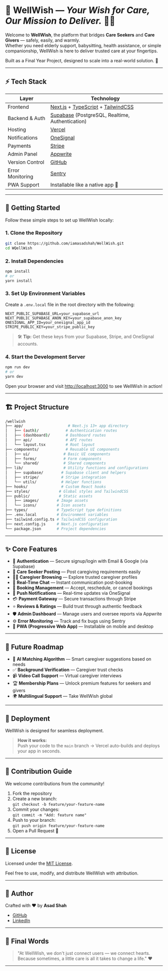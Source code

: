 # 📖 **WellWish** — _Your Wish for Care, Our Mission to Deliver._ 🤝✨

Welcome to **WellWish**, the platform that bridges **Care Seekers** and **Care Givers** — safely, easily, and warmly.  
Whether you need elderly support, babysitting, health assistance, or simple companionship, WellWish is here to deliver trusted care at your fingertips.

Built as a Final Year Project, designed to scale into a real-world solution. 🚀

---

## ⚡ Tech Stack

| Layer            | Technology                                                                                                               |
| ---------------- | ------------------------------------------------------------------------------------------------------------------------ |
| Frontend         | [Next.js](https://nextjs.org/) + [TypeScript](https://www.typescriptlang.org/) + [TailwindCSS](https://tailwindcss.com/) |
| Backend & Auth   | [Supabase](https://supabase.com/) (PostgreSQL, Realtime, Authentication)                                                 |
| Hosting          | [Vercel](https://vercel.com/)                                                                                            |
| Notifications    | [OneSignal](https://onesignal.com/)                                                                                      |
| Payments         | [Stripe](https://stripe.com/)                                                                                            |
| Admin Panel      | [Appwrite](https://appwrite.io/)                                                                                         |
| Version Control  | [GitHub](https://github.com/)                                                                                            |
| Error Monitoring | [Sentry](https://sentry.io/)                                                                                             |
| PWA Support      | Installable like a native app 📱                                                                                         |

---

## 🚀 Getting Started

Follow these simple steps to set up WellWish locally:

### 1. Clone the Repository

```bash
git clone https://github.com/iamasadshah/WellWish.git
cd WQellWish
```

### 2. Install Dependencies

```bash
npm install
# or
yarn install
```

### 3. Set Up Environment Variables

Create a `.env.local` file in the root directory with the following:

```env
NEXT_PUBLIC_SUPABASE_URL=your_supabase_url
NEXT_PUBLIC_SUPABASE_ANON_KEY=your_supabase_anon_key
ONESIGNAL_APP_ID=your_onesignal_app_id
STRIPE_PUBLIC_KEY=your_stripe_public_key
```

> 🛠️ **Tip:** Get these keys from your Supabase, Stripe, and OneSignal accounts.

### 4. Start the Development Server

```bash
npm run dev
# or
yarn dev
```

Open your browser and visit [http://localhost:3000](http://localhost:3000) to see WellWish in action!

---

## 🏗️ Project Structure

```bash
/wellwish
├── app/                    # Next.js 13+ app directory
│   ├── (auth)/            # Authentication routes
│   ├── (dashboard)/       # Dashboard routes
│   ├── api/               # API routes
│   └── layout.tsx         # Root layout
├── components/            # Reusable UI components
│   ├── ui/               # Basic UI components
│   ├── forms/            # Form components
│   └── shared/           # Shared components
├── lib/                  # Utility functions and configurations
│   ├── supabase/        # Supabase client and helpers
│   ├── stripe/          # Stripe integration
│   └── utils/           # Helper functions
├── hooks/               # Custom React hooks
├── styles/             # Global styles and TailwindCSS
├── public/             # Static assets
│   ├── images/        # Image assets
│   └── icons/         # Icon assets
├── types/             # TypeScript type definitions
├── .env.local         # Environment variables
├── tailwind.config.ts # TailwindCSS configuration
├── next.config.js     # Next.js configuration
└── package.json       # Project dependencies
```

---

## ✨ Core Features

- 🔐 **Authentication** — Secure signup/login with Email & Google (via Supabase)
- 🎯 **Care Seeker Posting** — Post caregiving requirements easily
- 🧑‍⚕️ **Caregiver Browsing** — Explore trusted caregiver profiles
- 💬 **Real-Time Chat** — Instant communication post-booking
- 📅 **Booking Management** — Accept, reschedule, or cancel bookings
- 🔔 **Push Notifications** — Real-time updates via OneSignal
- 💳 **Payment Gateway** — Secure transactions through Stripe
- ⭐ **Reviews & Ratings** — Build trust through authentic feedback
- 🛡️ **Admin Dashboard** — Manage users and oversee reports via Appwrite
- ⚙️ **Error Monitoring** — Track and fix bugs using Sentry
- 📱 **PWA (Progressive Web App)** — Installable on mobile and desktop

---

## 🔮 Future Roadmap

- 🤖 **AI Matching Algorithm** — Smart caregiver suggestions based on needs
- ✅ **Background Verification** — Caregiver trust checks
- 📹 **Video Call Support** — Virtual caregiver interviews
- 🏆 **Membership Plans** — Unlock premium features for seekers and givers
- 🌍 **Multilingual Support** — Take WellWish global

---

## 🚀 Deployment

WellWish is designed for seamless deployment.

> **How it works:**  
> Push your code to the `main` branch → Vercel auto-builds and deploys your app in seconds.

---

## 🤝 Contribution Guide

We welcome contributions from the community!

1. Fork the repository
2. Create a new branch:  
   `git checkout -b feature/your-feature-name`
3. Commit your changes:  
   `git commit -m "Add: feature name"`
4. Push to your branch:  
   `git push origin feature/your-feature-name`
5. Open a Pull Request 🚀

---

## 📜 License

Licensed under the [MIT License](LICENSE).

Feel free to use, modify, and distribute WellWish with attribution.

---

## 👤 Author

Crafted with ❤️ by **Asad Shah**

- [GitHub](https://github.com/iamasadshah)
- [LinkedIn](https://linkedin.com/in/iamasadshah)

---

## 🌟 Final Words

> "At WellWish, we don't just connect users — we connect hearts.  
> Because sometimes, a little care is all it takes to change a life." ❤️

---
